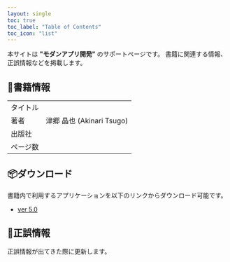 ```yaml
---
layout: single
toc: true
toc_label: "Table of Contents"
toc_icon: "list"
---
```


本サイトは **"モダンアプリ開発"** のサポートページです。
書籍に関連する情報、正誤情報などを掲載します。

## 📖書籍情報

<table style="border: none;">
  <tr>
    <td>タイトル</td>
    <td></td>
  </tr>
  <tr>
    <td>著者</td>
    <td>津郷 晶也 (Akinari Tsugo)</td>
  </tr>
  <tr>
    <td>出版社</td>
    <td></td>
  </tr>
  <tr>
    <td>ページ数</td>
    <td></td>
  </tr>
</table>

## 📦ダウンロード

書籍内で利用するアプリケーションを以下のリンクからダウンロード可能です。

- [ver 5.0](https://github.com/growcite/shuwasystem-modern-application-development-support/raw/refs/heads/main/assets/source/modern-application-development-handson-v5.0.zip)

## 📝正誤情報

正誤情報が出てきた際に更新します。

